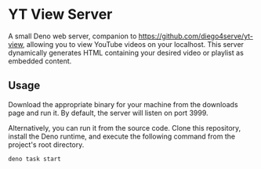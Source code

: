 # YT View Server
A small Deno web server, companion to https://github.com/diego4serve/yt-view, allowing you to view YouTube videos on your localhost. This server dynamically generates HTML containing your desired video or playlist as embedded content.

## Usage
Download the appropriate binary for your machine from the downloads page and run it. By default, the server will listen on port 3999.

Alternatively, you can run it from the source code. Clone this repository, install the Deno runtime, and execute the following command from the project's root directory.


```sh
deno task start
```
